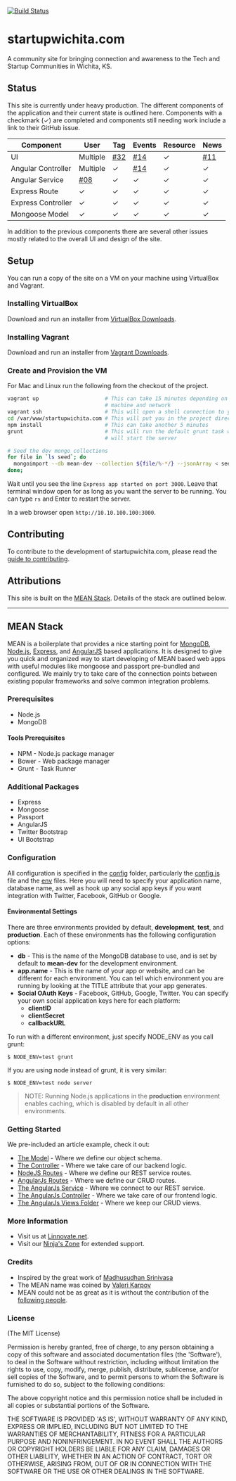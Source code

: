 [![Build Status](https://travis-ci.org/devict/startupwichita.com.png)](https://travis-ci.org/devict/startupwichita.com)

# startupwichita.com
A community site for bringing connection and awareness to the Tech and Startup
Communities in Wichita, KS.

## Status
This site is currently under heavy production. The different components of the
application and their current state is outlined here. Components with a
checkmark (✓) are completed and components still needing work include a link to
their GitHub issue.


|Component           |User      |Tag       |Events    |Resource  |News      |
|--------------------|----------|----------|----------|----------|----------|
|UI                  |Multiple  |[#32][i32]|[#14][i14]|✓         |[#11][i11]|
|Angular Controller  |Multiple  |✓         |[#14][i14]|✓         |✓         |
|Angular Service     |[#08][i08]|✓         |✓         |✓         |✓         |
|Express Route       |✓         |✓         |✓         |✓         |✓         |
|Express Controller  |✓         |✓         |✓         |✓         |✓         |
|Mongoose Model      |✓         |✓         |✓         |✓         |✓         |

[i08]: <https://github.com/devict/startupwichita.com/pull/08>  "Issue 08"
[i11]: <https://github.com/devict/startupwichita.com/pull/11>  "Issue 11"
[i14]: <https://github.com/devict/startupwichita.com/pull/14>  "Issue 14"
[i32]: <https://github.com/devict/startupwichita.com/pull/32>  "Issue 32"
[i46]: <https://github.com/devict/startupwichita.com/pull/46>  "Issue 46"

In addition to the previous components there are several other issues mostly
related to the overall UI and design of the site.

## Setup
You can run a copy of the site on a VM on your machine using VirtualBox and Vagrant.

### Installing VirtualBox
Download and run an installer from
[VirtualBox Downloads](https://www.virtualbox.org/wiki/Downloads).

### Installing Vagrant
Download and run an installer from
[Vagrant Downloads](http://www.vagrantup.com/downloads).

### Create and Provision the VM
For Mac and Linux run the following from the checkout of the project.

~~~bash
vagrant up                     # This can take 15 minutes depending on your
                               # machine and network
vagrant ssh                    # This will open a shell connection to your VM
cd /var/www/startupwichita.com # This will put you in the project directory
npm install                    # This can take another 5 minutes
grunt                          # This will run the default grunt task which
                               # will start the server
~~~

~~~bash
# Seed the dev mongo collections
for file in `ls seed`; do
  mongoimport --db mean-dev --collection ${file/%-*/} --jsonArray < seed/${file};
done;
~~~

Wait until you see the line `Express app started on port 3000`. Leave that
terminal window open for as long as you want the server to be running. You can
type `rs` and Enter to restart the server.

In a web browser open `http://10.10.100.100:3000`.

## Contributing
To contribute to the development of startupwichita.com, please read the [guide
to contributing][contributing-doc].

## Attributions
This site is built on the [MEAN Stack](http://www.mean.io). Details of the
stack are outlined below.

--------------------------------------------------------------------------------

## MEAN Stack
MEAN is a boilerplate that provides a nice starting point for
[MongoDB](http://www.mongodb.org/), [Node.js](http://www.nodejs.org/),
[Express](http://expressjs.com/), and [AngularJS](http://angularjs.org/) based
applications. It is designed to give you quick and organized way to start
developing of MEAN based web apps with useful modules like mongoose and
passport pre-bundled and configured. We mainly try to take care of the
connection points between existing popular frameworks and solve common
integration problems.

### Prerequisites
* Node.js
* MongoDB

#### Tools Prerequisites
* NPM - Node.js package manager
* Bower - Web package manager
* Grunt - Task Runner

### Additional Packages
* Express
* Mongoose
* Passport
* AngularJS
* Twitter Bootstrap
* UI Bootstrap

### Configuration
All configuration is specified in the [config](config/) folder, particularly
the [config.js](config/config.js) file and the [env](config/env/) files. Here
you will need to specify your application name, database name, as well as hook
up any social app keys if you want integration with Twitter, Facebook, GitHub
or Google.

#### Environmental Settings

There are three environments provided by default, __development__, __test__,
and __production__. Each of these environments has the following configuration
options:
* __db__ - This is the name of the MongoDB database to use, and is set by
  default to __mean-dev__ for the development environment.
* __app.name__ - This is the name of your app or website, and can be different
  for each environment. You can tell which environment you are running by
  looking at the TITLE attribute that your app generates.
* __Social OAuth Keys__ - Facebook, GitHub, Google, Twitter. You can specify
  your own social application keys here for each platform:
    * __clientID__
    * __clientSecret__
    * __callbackURL__

To run with a different environment, just specify NODE_ENV as you call grunt:

    $ NODE_ENV=test grunt

If you are using node instead of grunt, it is very similar:

    $ NODE_ENV=test node server

> NOTE: Running Node.js applications in the __production__ environment enables
> caching, which is disabled by default in all other environments.

### Getting Started
  We pre-included an article example, check it out:
  * [The Model](app/models/article.js) - Where we define our object schema.
  * [The Controller](app/controllers/articles.js) - Where we take care of our
    backend logic.
  * [NodeJS Routes](app/routes) - Where we define our REST service routes.
  * [AngularJs Routes](public/js/config.js) - Where we define our CRUD routes.
  * [The AngularJs Service](public/js/services/articles.js) - Where we connect
    to our REST service.
  * [The AngularJs Controller](public/js/controllers/articles.js) - Where we
    take care of  our frontend logic.
  * [The AngularJs Views Folder](public/views/articles) - Where we keep our
    CRUD views.

### More Information
  * Visit us at [Linnovate.net](http://www.linnovate.net/).
  * Visit our [Ninja's Zone](http://www.meanleanstartupmachine.com/) for
    extended support.

### Credits
* Inspired by the great work of [Madhusudhan
  Srinivasa](https://github.com/madhums/)
* The MEAN name was coined by
  [Valeri Karpov](http://blog.mongodb.org/post/49262866911/the-mean-stack-mongodb-expressjs-angularjs-and)
* MEAN could not be as great as it is without the contribution of the
  [following people](https://github.com/linnovate/mean/blob/master/AUTHORS).

### License
(The MIT License)

Permission is hereby granted, free of charge, to any person obtaining
a copy of this software and associated documentation files (the
'Software'), to deal in the Software without restriction, including
without limitation the rights to use, copy, modify, merge, publish,
distribute, sublicense, and/or sell copies of the Software, and to
permit persons to whom the Software is furnished to do so, subject to
the following conditions:

The above copyright notice and this permission notice shall be
included in all copies or substantial portions of the Software.

THE SOFTWARE IS PROVIDED 'AS IS', WITHOUT WARRANTY OF ANY KIND,
EXPRESS OR IMPLIED, INCLUDING BUT NOT LIMITED TO THE WARRANTIES OF
MERCHANTABILITY, FITNESS FOR A PARTICULAR PURPOSE AND NONINFRINGEMENT.
IN NO EVENT SHALL THE AUTHORS OR COPYRIGHT HOLDERS BE LIABLE FOR ANY
CLAIM, DAMAGES OR OTHER LIABILITY, WHETHER IN AN ACTION OF CONTRACT,
TORT OR OTHERWISE, ARISING FROM, OUT OF OR IN CONNECTION WITH THE
SOFTWARE OR THE USE OR OTHER DEALINGS IN THE SOFTWARE.

[contributing-doc]: https://github.com/devict/startupwichita.com/blob/master/CONTRIBUTING.md
